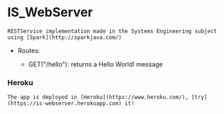 # IS_WebServer

    RESTService implementation made in the Systems Engineering subject using [Spark](http://sparkjava.com/)

   * Routes:
    
      * GET("/hello"): returns a Hello World! message

### Heroku

    The app is deployed in [Heroku](https://www.heroku.com/), [try](https://is-webserver.herokuapp.com) it!